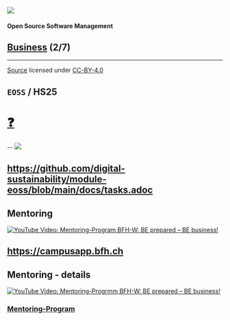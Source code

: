 [![](https://upload.wikimedia.org/wikipedia/commons/thumb/2/25/Berner_Fachhochschule_Logo_small.svg/128px-Berner_Fachhochschule_Logo_small.svg.png)](https://commons.wikimedia.org/wiki/File:Berner_Fachhochschule_Logo_small.svg)

#### Open Source Software Management

## [Business](https://digital-sustainability.github.io/module-eoss-ospo101/module2/) (2/7)

<hr>

[Source](https://github.com/digital-sustainability/module-eoss/tree/main/docs/content/02) licensed under [CC-BY-4.0](https://github.com/digital-sustainability/module-eoss/blob/main/LICENSE)

`EOSS` / **HS25**
--
# [❓](https://etherpad.wikimedia.org/p/bfh-ch-module-eoss-hs25)
--
[![](http://www.plantuml.com/plantuml/proxy?cache=no&src=https://raw.githubusercontent.com/digital-sustainability/module-eoss/main/docs/timing.puml)](https://github.com/digital-sustainability/module-eoss/blob/main/docs/timing.puml)

https://github.com/digital-sustainability/module-eoss/blob/main/docs/tasks.adoc
--

## Mentoring

[![YouTube Video: Mentoring-Program BFH-W: BE prepared – BE business!](https://img.youtube.com/vi/axWtmOxhpas/0.jpg)](https://youtu.be/axWtmOxhpas)

https://campusapp.bfh.ch
--
## Mentoring - details

[![YouTube Video: Mentoring-Progrmm BFH-W: BE prepared – BE business!](https://img.youtube.com/vi/-_A_Urf1LTU/0.jpg)](https://youtu.be/-_A_Urf1LTU)

###  [Mentoring-Program](https://applink.pocketcampus.org/pcbfh/dashboard/getPluginUrl?pluginId=BfhNewsDirectLink&redirectUrl=%5B%22f36083df-9b94-4777-9f80-ddb4a7570dba%22%2C%22%22%5D)